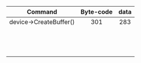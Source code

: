 ﻿|        Command         | Byte-code | data |
|:----------------------:|:---------:|:----:|
| device->CreateBuffer() |    301    | 283  |
|                        |           |      |
|                        |           |      |
|                        |           |      |
|                        |           |      |
|                        |           |      |
|                        |           |      |
|                        |           |      |
|                        |           |      |
|                        |           |      |
|                        |           |      |
|                        |           |      |
|                        |           |      |
|                        |           |      |